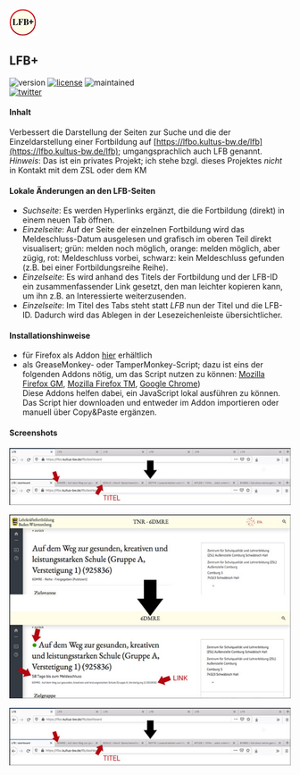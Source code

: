 ![logo](firefox/icons/lfbPlusIcon-48.png)
## LFB+
![version](https://img.shields.io/badge/version-1.6-blue) [![license](https://img.shields.io/badge/license-CC%20BY--NC%204.0-green)](https://creativecommons.org/licenses/by-nc/4.0/) ![maintained](https://img.shields.io/badge/maintained%3F-yes-lightgreen?style=flat)  
[![twitter](https://img.shields.io/badge/@MrDoubleH-1DA1F2?style=flat&logo=twitter&logoColor=white)](https://twitter.com/MrDoubleH)

#### Inhalt
Verbessert die Darstellung der Seiten zur Suche und die der Einzeldarstellung einer Fortbildung auf [https://lfbo.kultus-bw.de/lfb](https://lfbo.kultus-bw.de/lfb); umgangsprachlich auch LFB genannt.  
_Hinweis_: Das ist ein privates Projekt; ich stehe bzgl. dieses Projektes _nicht_ in Kontakt mit dem ZSL oder dem KM


#### Lokale Änderungen an den LFB-Seiten
- _Suchseite_: Es werden Hyperlinks ergänzt, die die Fortbildung (direkt) in einem neuen Tab öffnen.
- _Einzelseite_: Auf der Seite der einzelnen Fortbildung wird das Meldeschluss-Datum ausgelesen und grafisch im oberen Teil direkt visualisert; grün: melden noch möglich, orange: melden möglich, aber zügig, rot: Meldeschluss vorbei, schwarz: kein Meldeschluss gefunden (z.B. bei einer Fortbildungsreihe Reihe).
- _Einzelseite_: Es wird anhand des Titels der Fortbildung und der LFB-ID ein zusammenfassender Link gesetzt, den man leichter kopieren kann, um ihn z.B. an Interessierte weiterzusenden.
- _Einzelseite_: Im Titel des Tabs steht statt _LFB_ nun der Titel und die LFB-ID. Dadurch wird das Ablegen in der Lesezeichenleiste übersichtlicher.


#### Installationshinweise
* für Firefox als Addon [hier](https://addons.mozilla.org/en-US/firefox/addon/lfb/) erhältlich
* als GreaseMonkey- oder TamperMonkey-Script; dazu ist eins der folgenden Addons nötig, um das Script nutzen zu können: [Mozilla Firefox GM](https://addons.mozilla.org/de/firefox/addon/greasemonkey/), [Mozilla Firefox TM](https://addons.mozilla.org/de/firefox/addon/tampermonkey/?utm_source=addons.mozilla.org&utm_medium=referral&utm_content=search), [Google Chrome](https://chrome.google.com/webstore/detail/tampermonkey/dhdgffkkebhmkfjojejmpbldmpobfkfo?hl=de))  
Diese Addons helfen dabei, ein JavaScript lokal ausführen zu können. Das Script hier downloaden und entweder im Addon importieren oder manuell über Copy&Paste ergänzen.


#### Screenshots
![logo](firefox/screenshots/lfbPlus_Screenshot1_title.jpg)


![logo](firefox/screenshots/lfbPlus_Screenshot2_single.jpg)


![logo](firefox/screenshots/lfbPlus_Screenshot1_title.jpg)